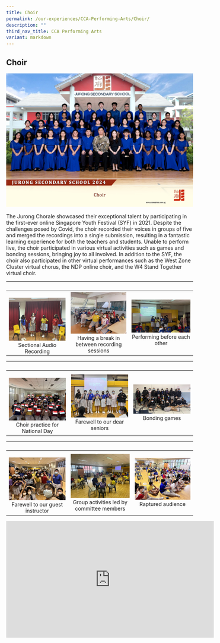 ```yaml
---
title: Choir
permalink: /our-experiences/CCA-Performing-Arts/Choir/
description: ""
third_nav_title: CCA Performing Arts
variant: markdown
---
```

## Choir
![Choir 2024](/images/choir_2.jpg)

The Jurong Chorale showcased their exceptional talent by participating in the first-ever online Singapore Youth Festival (SYF) in 2021. Despite the challenges posed by Covid, the choir recorded their voices in groups of five and merged the recordings into a single submission, resulting in a fantastic learning experience for both the teachers and students. Unable to perform live, the choir participated in various virtual activities such as games and bonding sessions, bringing joy to all involved. In addition to the SYF, the choir also participated in other virtual performances such as the West Zone Cluster virtual chorus, the NDP online choir, and the W4 Stand Together virtual choir.

|&nbsp;&nbsp; |&nbsp;&nbsp; |   |  
|---|---|---|  
|&nbsp;![](/images/JS-Choir_1.jpg) <center>Sectional Audio Recording</center> | ![](/images/JS2-Choir_2.jpg) <center>Having a break in between recording sessions</center> | ![](/images/JS3-Choir_3.jpg) <center>Performing before each other</center> |


|&nbsp;&nbsp; |&nbsp;&nbsp; |   |  
|---|---|---|  
|&nbsp;![](/images/JS4Choir_4.jpg) <center>Choir practice for National Day</center> | ![](/images/JS5-Choir_5.jpg)<center>Farewell to our dear seniors</center> | ![](/images/JS6-Choir_7.jpg)<center>Bonding games</center> |


|&nbsp;&nbsp; |&nbsp;&nbsp; |   |  
|---|---|---|  
|&nbsp;![](/images/JS_Choir_6.jpg) <center>Farewell to our guest instructor</center> |![](/images/JS_Choir_8.jpg) <center>Group activities led by committee members</center> | ![](/images/JS_Choir_9.jpg) <center>Raptured audience</center> |

<iframe width="560" height="315" src="https://www.youtube.com/embed/1LFx7bpRbYs" title="YouTube video player" frameborder="0" allow="accelerometer; autoplay; clipboard-write; encrypted-media; gyroscope; picture-in-picture; web-share" allowfullscreen=""></iframe>